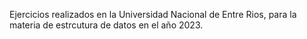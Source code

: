 Ejercicios realizados en la Universidad Nacional de Entre Rios, para la materia de estrcutura de datos en el año 2023.
